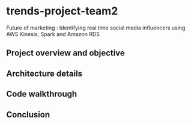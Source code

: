 # trends-project-team2
Future of marketing : Identifying real time social media influencers using AWS Kinesis, Spark and Amazon RDS

## Project overview and objective
## Architecture details
## Code walkthrough
## Conclusion
